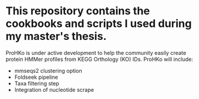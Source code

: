 # This repository contains the cookbooks and scripts I used during my master's thesis.
ProHKo is under active development to help the community easily create protein HMMer profiles from KEGG Orthology (KO) IDs.
ProHKo will include:
- mmseqs2 clustering option
- Foldseek pipeline
- Taxa filtering step
- Integration of nucleotide scrape

